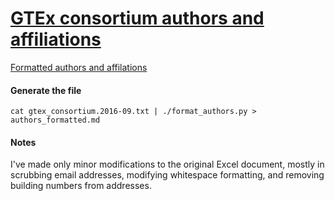 # [GTEx consortium authors and affiliations](authors_formatted.md)

[Formatted authors and affilations](authors_formatted.md)

#### Generate the file
```
cat gtex_consortium.2016-09.txt | ./format_authors.py > authors_formatted.md
```
#### Notes
I've made only minor modifications to the original Excel document, mostly in scrubbing email addresses, modifying whitespace formatting, and removing building numbers from addresses.

